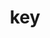 ---
layout: smileys&emotion
title: key
emoji: key
permalink: 🔑.html
image: assets/img/3moji/key.png
---
